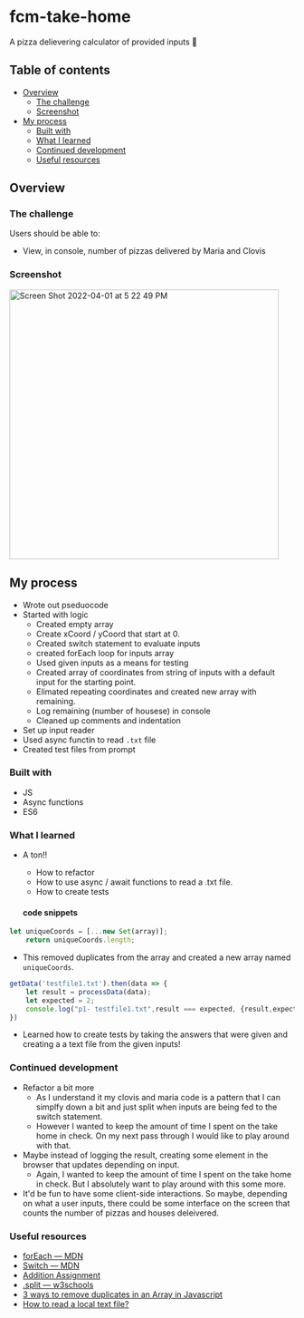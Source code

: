 # fcm-take-home

A pizza delievering calculator of provided inputs 🍕

## Table of contents

- [Overview](#overview)
  - [The challenge](#the-challenge)
  - [Screenshot](#screenshot)
- [My process](#my-process)
  - [Built with](#built-with)
  - [What I learned](#what-i-learned)
  - [Continued development](#continued-development)
  - [Useful resources](#useful-resources)


## Overview

### The challenge

Users should be able to:

- View, in console, number of pizzas delivered by Maria and Clovis

### Screenshot
<img width="476" alt="Screen Shot 2022-04-01 at 5 22 49 PM" src="https://user-images.githubusercontent.com/19538219/161349776-ca992bb1-2959-4f69-93d2-9423bc3032df.png">




## My process
- Wrote out pseduocode
- Started with logic
  - Created empty array
  - Create xCoord / yCoord that start at 0.
  - Created switch statement to evaluate inputs
  - created forEach loop for inputs array
  - Used given inputs as a means for testing
  - Created array of coordinates from string of inputs with a default input for the starting point.
  - Elimated repeating coordinates and created new array with remaining.
  - Log remaining (number of housese) in console
  - Cleaned up comments and indentation
- Set up input reader
-   Used async functin to read `.txt` file
- Created test files from prompt

### Built with

- JS
- Async functions
- ES6


### What I learned
- A ton!!
  - How to refactor
  - How to use async / await functions to read a .txt file.
  - How to create tests


  #### code snippets
```javascript
let uniqueCoords = [...new Set(array)];
    return uniqueCoords.length;
```
- This removed duplicates from the array and created a new array named `uniqueCoords`.

```javascript
getData('testfile1.txt').then(data => {
    let result = processData(data);
    let expected = 2;
    console.log("p1- testfile1.txt",result === expected, {result,expected});
})
```
- Learned how to create tests by taking the answers that were given and creating a a text file from the given inputs!

### Continued development
- Refactor a bit more
  - As I understand it my clovis and maria code is a pattern that I can simplfy down a bit and just split when inputs are being fed to the switch statement.
  - However I wanted to keep the amount of time I spent on the take home in check. On my next pass through I would like to play around with that.
- Maybe instead of logging the result, creating some element in the browser that updates depending on input.
  - Again, I wanted to keep the amount of time I spent on the take home in check. But I absolutely want to play around with this some more.
- It'd be fun to have some client-side interactions. So maybe, depending on what a user inputs, there could be some interface on the screen that counts the number of pizzas and houses deleivered.

### Useful resources

- [forEach — MDN](https://developer.mozilla.org/en-US/docs/Web/JavaScript/Reference/Global_Objects/Array/forEach)
- [Switch — MDN](https://developer.mozilla.org/en-US/docs/Web/JavaScript/Reference/Statements/switch)
- [Addition Assignment](https://developer.mozilla.org/en-US/docs/Web/JavaScript/Reference/Operators/Addition_assignment)
- [.split — w3schools](https://www.w3schools.com/jsref/jsref_split.asp#:~:text=The%20split()%20method%20splits,string%20is%20split%20between%20words.)
- [3 ways to remove duplicates in an Array in Javascript](https://dev.to/soyleninjs/3-ways-to-remove-duplicates-in-an-array-in-javascript-259o)
- [How to read a local text file?](https://stackoverflow.com/questions/14446447/how-to-read-a-local-text-file)
